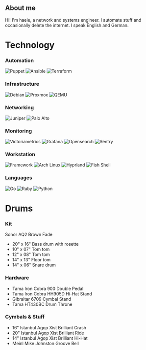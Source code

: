 ## About me
Hi! I'm haele, a network and systems engineer. I automate stuff and occasionally delete the internet.
I speak English and German. 

# Technology

### Automation
![Puppet](https://img.shields.io/badge/Puppet-FFAE1A.svg?style=for-the-badge&logo=Puppet&logoColor=black) ![Ansible](https://img.shields.io/badge/Ansible-EE0000.svg?style=for-the-badge&logo=Ansible&logoColor=white) ![Terraform](https://img.shields.io/badge/Terraform-844FBA.svg?style=for-the-badge&logo=Terraform&logoColor=white)

### Infrastructure
![Debian](https://img.shields.io/badge/Debian-A81D33.svg?style=for-the-badge&logo=Debian&logoColor=white) ![Proxmox](https://img.shields.io/badge/Proxmox-E57000.svg?style=for-the-badge&logo=Proxmox&logoColor=white) ![QEMU](https://img.shields.io/badge/QEMU-FF6600.svg?style=for-the-badge&logo=QEMU&logoColor=white)

### Networking
![Juniper](https://img.shields.io/badge/Juniper%20Networks-84B135.svg?style=for-the-badge&logo=Juniper-Networks&logoColor=white) ![Palo Alto](https://img.shields.io/badge/Palo%20Alto%20Networks-F04E23.svg?style=for-the-badge&logo=Palo-Alto-Networks&logoColor=white)

### Monitoring
![Victoriametrics](https://img.shields.io/badge/VictoriaMetrics-621773.svg?style=for-the-badge&logo=VictoriaMetrics&logoColor=white) ![Grafana](https://img.shields.io/badge/Grafana-F46800.svg?style=for-the-badge&logo=Grafana&logoColor=white) ![Opensearch](https://img.shields.io/badge/OpenSearch-005EB8.svg?style=for-the-badge&logo=OpenSearch&logoColor=white) ![Sentry](https://img.shields.io/badge/Sentry-362D59.svg?style=for-the-badge&logo=Sentry&logoColor=white)

### Workstation
![Framework](https://img.shields.io/badge/Framework-000000.svg?style=for-the-badge&logo=Framework&logoColor=white) ![Arch Linux](https://img.shields.io/badge/Arch%20Linux-1793D1.svg?style=for-the-badge&logo=Arch-Linux&logoColor=white) ![Hyprland](https://img.shields.io/badge/Hyprland-58E1FF.svg?style=for-the-badge&logo=Hyprland&logoColor=black) ![Fish Shell](https://img.shields.io/badge/fish%20shell-34C534.svg?style=for-the-badge&logo=fish-shell&logoColor=white)

### Languages
![Go](https://img.shields.io/badge/Go-00ADD8.svg?style=for-the-badge&logo=Go&logoColor=white) ![Ruby](https://img.shields.io/badge/Ruby-CC342D.svg?style=for-the-badge&logo=Ruby&logoColor=white) ![Python](https://img.shields.io/badge/Python-3776AB.svg?style=for-the-badge&logo=Python&logoColor=white)

# Drums

### Kit
Sonor AQ2 Brown Fade
- 20" x 16" Bass drum with rosette
- 10" x 07" Tom tom
- 12" x 08" Tom tom
- 14" x 13" Floor tom
- 14" x 06" Snare drum

### Hardware
- Tama Iron Cobra 900 Double Pedal
- Tama Iron Cobra HH905D Hi-Hat Stand
- Gibraltar 6709 Cymbal Stand
- Tama HT430BC Drum Throne

### Cymbals & Stuff
- 16" Istanbul Agop Xist Brilliant Crash
- 20" Istanbul Agop Xist Brilliant Ride
- 14" Istanbul Agop Xist Brilliant Hi-Hat
- Meinl Mike Johnston Groove Bell
